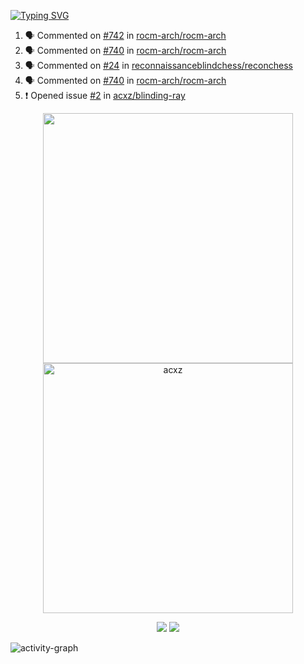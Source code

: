 [![Typing SVG](https://readme-typing-svg.herokuapp.com?size=16&color=AFFFA3&multiline=true&height=75&lines=contributing+to+robotics%2Faerospace%2Fml%2Fgpu+software;packaging+it+for+archlinux;ricer)](https://git.io/typing-svg)

<!--START_SECTION:activity-->
1. 🗣 Commented on [#742](https://github.com/rocm-arch/rocm-arch/issues/742) in [rocm-arch/rocm-arch](https://github.com/rocm-arch/rocm-arch)
2. 🗣 Commented on [#740](https://github.com/rocm-arch/rocm-arch/issues/740) in [rocm-arch/rocm-arch](https://github.com/rocm-arch/rocm-arch)
3. 🗣 Commented on [#24](https://github.com/reconnaissanceblindchess/reconchess/issues/24) in [reconnaissanceblindchess/reconchess](https://github.com/reconnaissanceblindchess/reconchess)
4. 🗣 Commented on [#740](https://github.com/rocm-arch/rocm-arch/issues/740) in [rocm-arch/rocm-arch](https://github.com/rocm-arch/rocm-arch)
5. ❗️ Opened issue [#2](https://github.com/acxz/blinding-ray/issues/2) in [acxz/blinding-ray](https://github.com/acxz/blinding-ray)
<!--END_SECTION:activity-->

<p align="center">
  <img width="400em" src=https://github-readme-stats.vercel.app/api?username=acxz&include_all_commits=true&show_icons=true />
  <img width="400em" src="https://github-readme-streak-stats.herokuapp.com/?user=acxz&" alt="acxz" />
</p>

<p align="center">
  <img src=https://github-readme-stats.vercel.app/api/top-langs/?username=acxz&layout=compact />
  <img src=https://github-profile-trophy.vercel.app/?username=acxz&row=2&column=4 />
</p>

![activity-graph](https://activity-graph.herokuapp.com/graph?username=acxz&theme=aqua)
